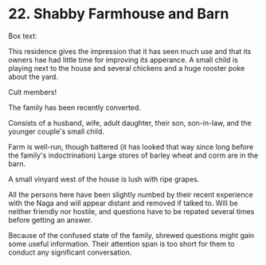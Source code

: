 # 22. Shabby Farmhouse and Barn

Box text:

This residence gives the impression that it has seen much use and that
its owners hae had little time for improving its apperance.  A small
child is playing next to the house and several chickens and a huge rooster
poke about the yard.


Cult members!

The family has been recently converted.

Consists of a husband, wife, adult daughter, their son, son-in-law,
and the younger couple's small child.

Farm is well-run, though battered (it has looked that way since long
before the family's indoctrination) Large stores of barley wheat and corm
are in the barn.

A small vinyard west of the house is lush with ripe grapes.

All the persons here have been slightly numbed by their recent
experience with the Naga and will appear distant and removed if talked
to.  Will be neither friendly nor hostile, and questions have to be
repated several times before getting an answer.

Because of the confused state of the family, shrewed questions might gain 
some useful information.  Their attention span is too short for them
to conduct any significant conversation.


